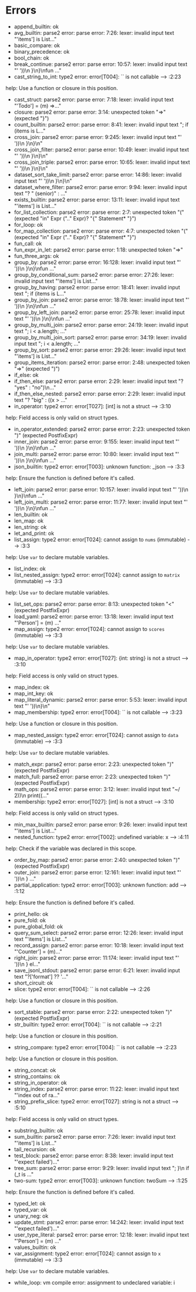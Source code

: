 # Errors

- append_builtin: ok
- avg_builtin: parse2 error: parse error: 7:26: lexer: invalid input text "'items'] is List..."
- basic_compare: ok
- binary_precedence: ok
- bool_chain: ok
- break_continue: parse2 error: parse error: 10:57: lexer: invalid input text "' '))\n  }\n}\nfun ..."
- cast_string_to_int: type2 error: error[T004]: `` is not callable
  --> :2:23

help:
  Use a function or closure in this position.
- cast_struct: parse2 error: parse error: 7:18: lexer: invalid input text "'Todo'] = (m) =>..."
- closure: parse2 error: parse error: 3:14: unexpected token "=>" (expected "}")
- count_builtin: parse2 error: parse error: 8:41: lexer: invalid input text "; if (items is L..."
- cross_join: parse2 error: parse error: 9:245: lexer: invalid input text "' '))\n  }\n}\n"
- cross_join_filter: parse2 error: parse error: 10:49: lexer: invalid input text "' '))\n  }\n}\n"
- cross_join_triple: parse2 error: parse error: 10:65: lexer: invalid input text "' '))\n  }\n}\n"
- dataset_sort_take_limit: parse2 error: parse error: 14:86: lexer: invalid input text "' '))\n  }\n}\n"
- dataset_where_filter: parse2 error: parse error: 9:94: lexer: invalid input text "? \" (senior)\" : ..."
- exists_builtin: parse2 error: parse error: 13:11: lexer: invalid input text "'items'] is List..."
- for_list_collection: parse2 error: parse error: 2:7: unexpected token "(" (expected <ident> "in" Expr (".." Expr)? "{" Statement* "}")
- for_loop: ok
- for_map_collection: parse2 error: parse error: 4:7: unexpected token "(" (expected <ident> "in" Expr (".." Expr)? "{" Statement* "}")
- fun_call: ok
- fun_expr_in_let: parse2 error: parse error: 1:18: unexpected token "=>"
- fun_three_args: ok
- group_by: parse2 error: parse error: 16:128: lexer: invalid input text "' '))\n  }\n}\nfun ..."
- group_by_conditional_sum: parse2 error: parse error: 27:26: lexer: invalid input text "'items'] is List..."
- group_by_having: parse2 error: parse error: 18:41: lexer: invalid input text "; if (items is L..."
- group_by_join: parse2 error: parse error: 18:78: lexer: invalid input text "' '))\n  }\n}\nfun ..."
- group_by_left_join: parse2 error: parse error: 25:78: lexer: invalid input text "' '))\n  }\n}\nfun ..."
- group_by_multi_join: parse2 error: parse error: 24:19: lexer: invalid input text "; i < a.length; ..."
- group_by_multi_join_sort: parse2 error: parse error: 34:19: lexer: invalid input text "; i < a.length; ..."
- group_by_sort: parse2 error: parse error: 29:26: lexer: invalid input text "'items'] is List..."
- group_items_iteration: parse2 error: parse error: 2:48: unexpected token "=>" (expected ")")
- if_else: ok
- if_then_else: parse2 error: parse error: 2:29: lexer: invalid input text "? \"yes\" : \"no\")\n..."
- if_then_else_nested: parse2 error: parse error: 2:29: lexer: invalid input text "? \"big\" : ((x > ..."
- in_operator: type2 error: error[T027]: [int] is not a struct
  --> :3:10

help:
  Field access is only valid on struct types.
- in_operator_extended: parse2 error: parse error: 2:23: unexpected token ")" (expected PostfixExpr)
- inner_join: parse2 error: parse error: 9:155: lexer: invalid input text "' '))\n  }\n}\nfun ..."
- join_multi: parse2 error: parse error: 10:80: lexer: invalid input text "' '))\n  }\n}\nfun ..."
- json_builtin: type2 error: error[T003]: unknown function: _json
  --> :3:3

help:
  Ensure the function is defined before it's called.
- left_join: parse2 error: parse error: 10:157: lexer: invalid input text "' '))\n  }\n}\nfun ..."
- left_join_multi: parse2 error: parse error: 11:77: lexer: invalid input text "' '))\n  }\n}\nfun ..."
- len_builtin: ok
- len_map: ok
- len_string: ok
- let_and_print: ok
- list_assign: type2 error: error[T024]: cannot assign to `nums` (immutable)
  --> :3:3

help:
  Use `var` to declare mutable variables.
- list_index: ok
- list_nested_assign: type2 error: error[T024]: cannot assign to `matrix` (immutable)
  --> :3:3

help:
  Use `var` to declare mutable variables.
- list_set_ops: parse2 error: parse error: 8:13: unexpected token "<" (expected PostfixExpr)
- load_yaml: parse2 error: parse error: 13:18: lexer: invalid input text "'Person'] = (m) ..."
- map_assign: type2 error: error[T024]: cannot assign to `scores` (immutable)
  --> :3:3

help:
  Use `var` to declare mutable variables.
- map_in_operator: type2 error: error[T027]: {int: string} is not a struct
  --> :3:10

help:
  Field access is only valid on struct types.
- map_index: ok
- map_int_key: ok
- map_literal_dynamic: parse2 error: parse error: 5:53: lexer: invalid input text "' '))\n}\n"
- map_membership: type2 error: error[T004]: `` is not callable
  --> :3:23

help:
  Use a function or closure in this position.
- map_nested_assign: type2 error: error[T024]: cannot assign to `data` (immutable)
  --> :3:3

help:
  Use `var` to declare mutable variables.
- match_expr: parse2 error: parse error: 2:23: unexpected token ")" (expected PostfixExpr)
- match_full: parse2 error: parse error: 2:23: unexpected token ")" (expected PostfixExpr)
- math_ops: parse2 error: parse error: 3:12: lexer: invalid input text "~/ 2))\n  print((..."
- membership: type2 error: error[T027]: [int] is not a struct
  --> :3:10

help:
  Field access is only valid on struct types.
- min_max_builtin: parse2 error: parse error: 9:26: lexer: invalid input text "'items'] is List..."
- nested_function: type2 error: error[T002]: undefined variable: x
  --> :4:11

help:
  Check if the variable was declared in this scope.
- order_by_map: parse2 error: parse error: 2:40: unexpected token ")" (expected PostfixExpr)
- outer_join: parse2 error: parse error: 12:161: lexer: invalid input text "' '))\n        } ..."
- partial_application: type2 error: error[T003]: unknown function: add
  --> :1:12

help:
  Ensure the function is defined before it's called.
- print_hello: ok
- pure_fold: ok
- pure_global_fold: ok
- query_sum_select: parse2 error: parse error: 12:26: lexer: invalid input text "'items'] is List..."
- record_assign: parse2 error: parse error: 10:18: lexer: invalid input text "'Counter'] = (m)..."
- right_join: parse2 error: parse error: 11:174: lexer: invalid input text "' '))\n      } el..."
- save_jsonl_stdout: parse2 error: parse error: 6:21: lexer: invalid input text "?['format'] ?? '..."
- short_circuit: ok
- slice: type2 error: error[T004]: `` is not callable
  --> :2:26

help:
  Use a function or closure in this position.
- sort_stable: parse2 error: parse error: 2:22: unexpected token ")" (expected PostfixExpr)
- str_builtin: type2 error: error[T004]: `` is not callable
  --> :2:21

help:
  Use a function or closure in this position.
- string_compare: type2 error: error[T004]: `` is not callable
  --> :2:23

help:
  Use a function or closure in this position.
- string_concat: ok
- string_contains: ok
- string_in_operator: ok
- string_index: parse2 error: parse error: 11:22: lexer: invalid input text "'index out of ra..."
- string_prefix_slice: type2 error: error[T027]: string is not a struct
  --> :5:10

help:
  Field access is only valid on struct types.
- substring_builtin: ok
- sum_builtin: parse2 error: parse error: 7:26: lexer: invalid input text "'items'] is List..."
- tail_recursion: ok
- test_block: parse2 error: parse error: 8:38: lexer: invalid input text "'expect failed')..."
- tree_sum: parse2 error: parse error: 9:29: lexer: invalid input text "; }\n  if (_t is ..."
- two-sum: type2 error: error[T003]: unknown function: twoSum
  --> :1:25

help:
  Ensure the function is defined before it's called.
- typed_let: ok
- typed_var: ok
- unary_neg: ok
- update_stmt: parse2 error: parse error: 14:242: lexer: invalid input text "'expect failed')..."
- user_type_literal: parse2 error: parse error: 12:18: lexer: invalid input text "'Person'] = (m) ..."
- values_builtin: ok
- var_assignment: type2 error: error[T024]: cannot assign to `x` (immutable)
  --> :3:3

help:
  Use `var` to declare mutable variables.
- while_loop: vm compile error: assignment to undeclared variable: i
